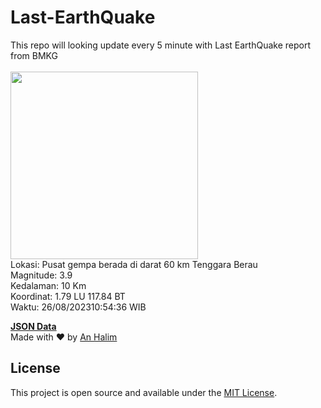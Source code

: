 # Last-EarthQuake
This repo will looking update every 5 minute with Last EarthQuake report from BMKG
<br>
<br>
<img src="https://static.bmkg.go.id/20230826105436.mmi.jpg" width="300"/>
<br>
Lokasi: Pusat gempa berada di darat 60 km Tenggara Berau <br>
Magnitude: 3.9 <br>
Kedalaman: 10 Km <br>
Koordinat: 1.79 LU 117.84 BT <br>
Waktu: 26/08/202310:54:36 WIB <br>

<a href="./data/data.json">**JSON Data**</a>
<br>
Made with ❤️ by <a href="https://github.com/an-halim">An Halim</a>
## License

This project is open source and available under the [MIT License](LICENSE).
